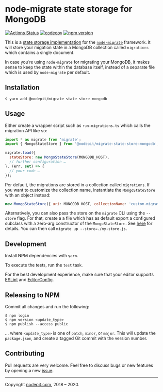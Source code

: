 # node-migrate state storage for MongoDB

[![Actions Status](https://github.com/NodePit/node-migrate-state-store-mongodb/workflows/CI/badge.svg)](https://github.com/NodePit/node-migrate-state-store-mongodb/actions)
[![codecov](https://codecov.io/gh/NodePit/node-migrate-state-store-mongodb/branch/master/graph/badge.svg)](https://codecov.io/gh/NodePit/node-migrate-state-store-mongodb)
[![npm version](https://badge.fury.io/js/%40nodepit%2Fmigrate-state-store-mongodb.svg)](https://badge.fury.io/js/%40nodepit%2Fmigrate-state-store-mongodb)

This is a [state storage implementation](https://github.com/tj/node-migrate#custom-state-storage) for the [`node-migrate`](https://github.com/tj/node-migrate) framework. It will store your migation state in a MongoDB collection called `migrations` which contains a single document.

In case you’re using `node-migrate` for migrating your MongoDB, it makes sense to keep the state within the database itself, instead of a separate file which is used by `node-migrate` per default.

## Installation

```shell
$ yarn add @nodepit/migrate-state-store-mongodb
```

## Usage

Either create a wrapper script such as `run-migrations.ts` which calls the migration API like so:

```javascript
import * as migrate from 'migrate';
import { MongoStateStore } from '@nodepit/migrate-state-store-mongodb';

migrate.load({
  stateStore: new MongoStateStore(MONGODB_HOST),
  // further configuration …
}, (err, set) => {
  // your code …
});
```

Per default, the migrations are stored in a collection called `migrations`. If you want to customize the collection name, instantiate the `MongoStateStore` with an object instead:


```javascript
new MongoStateStore({ uri: MONGODB_HOST, collectionName: 'custom-migrations-collection' });
```

Alternatively, you can also pass the store on the `migrate` CLI using the `--store` flag. For that, create a a file which has as default export a configured subclass with a zero-arg constructor of the `MongoStateStore`. See [here](https://github.com/NodePit/node-migrate-state-store-mongodb/issues/9#issuecomment-658018332) for details. You can then call `migrate up --store=./my-store.js`.

## Development

Install NPM dependencies with `yarn`.

To execute the tests, run the `test` task.

For the best development experience, make sure that your editor supports [ESLint](https://eslint.org/docs/user-guide/integrations) and [EditorConfig](http://editorconfig.org).

## Releasing to NPM

Commit all changes and run the following:

```shell
$ npm login
$ npm version <update_type>
$ npm publish --access public
```

… where `<update_type>` is one of `patch`, `minor`, or `major`. This will update the `package.json`, and create a tagged Git commit with the version number.


## Contributing

Pull requests are very welcome. Feel free to discuss bugs or new features by opening a new [issue](https://github.com/NodePit/node-migrate-state-store-mongodb/issues).

- - -

Copyright [nodepit.com](https://nodepit.com), 2018 – 2020.
